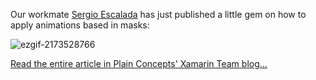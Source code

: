 Our workmate [Sergio Escalada](https://twitter.com/sescaladab) has just published a little gem on how to apply animations based in masks:

![ezgif-2173528766](ezgif-2173528766.gif)

[Read the entire article in Plain Concepts' Xamarin Team blog...](http://geeks.ms/xamarinteam/2016/07/26/mask-animation-with-xamarin-ios-and-autolayout/)